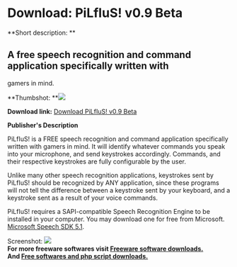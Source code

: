 # Download: PiLfIuS! v0.9 Beta

**Short description: **

## A free speech recognition and command application specifically written with
gamers in mind.

  
**Thumbshot: **![](http://www.freewarefiles.com/screenshot/pilflus_md.jpg)   
  
**Download link:** [Download PiLfIuS! v0.9 Beta](http://freesoftwares.boysofts.com/PiLfIuS-V-Beta_program_33773.html)  
  

**Publisher's Description**  
  

PiLfIuS! is a FREE speech recognition and command application specifically
written with gamers in mind. It will identify whatever commands you speak into
your microphone, and send keystrokes accordingly. Commands, and their
respective keystrokes are fully configurable by the user.

Unlike many other speech recognition applications, keystrokes sent by PiLfIuS!
should be recognized by ANY application, since these programs will not tell
the difference between a keystroke sent by your keyboard, and a keystroke sent
as a result of your voice commands.

PiLfIuS! requires a SAPI-compatible Speech Recognition Engine to be installed
in your computer. You may download one for free from Microsoft. [Microsoft
Speech SDK 5.1](http://www.microsoft.com/download/en/details.aspx?id=10121).

  
  
Screenshot: ![](http://www.freewarefiles.com/screenshot/pilflus.jpg)  
**For more freeware softwares visit [Freeware software downloads.](http://freesoftwares.boysofts.com/)**   
**And [Free softwares and php script downloads.](http://www.boysofts.com/)**

